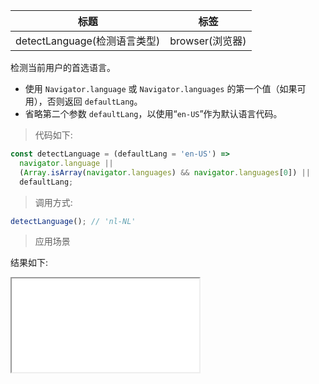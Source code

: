 | 标题                         | 标签            |
| ---------------------------- | --------------- |
| detectLanguage(检测语言类型) | browser(浏览器) |

检测当前用户的首选语言。

- 使用 `Navigator.language` 或 `Navigator.languages` 的第一个值（如果可用），否则返回 `defaultLang`。
- 省略第二个参数 `defaultLang`，以使用“`en-US`”作为默认语言代码。

> 代码如下:

```js
const detectLanguage = (defaultLang = 'en-US') =>
  navigator.language ||
  (Array.isArray(navigator.languages) && navigator.languages[0]) ||
  defaultLang;
```

> 调用方式:

```js
detectLanguage(); // 'nl-NL'
```

> 应用场景

<div class="code-editor" data-url="codes/javascript/html/detectLanguage.html" data-language="html"></div>

结果如下:

<iframe src="codes/javascript/html/detectLanguage.html"></iframe>
